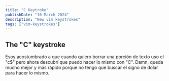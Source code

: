 ```yaml
---
title: "C Keytroke"
publishDate: "10 March 2024"
description: "New vim keystrokes"
tags: ["vim-keystrokes"]
---
```


## The "C" keystroke

Esoy acostumbrado a que cuando quiero borrar una porción de texto uso el
"c$" pero ahora descubrí que puedo hacer lo mismo con "C". Damn, queda mucho mejor y más rápido
porque no tengo que buscar el signo de dolar para hacer lo mismo.

